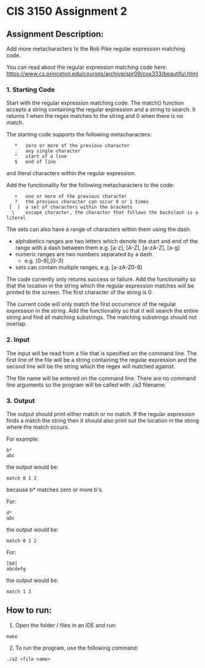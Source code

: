 # CIS 3150 Assignment 2

## Assignment Description:
Add more metacharacters to the Rob Pike regular expression matching code.

You can read about the regular expression matching code here:
https://www.cs.princeton.edu/courses/archive/spr09/cos333/beautiful.html

### 1. Starting Code
Start with the regular expression matching code. The match() function
accepts a string containing the regular expression and a string to search.
It returns 1 when the regex matches to the string and 0 when there is no match.

The starting code supports the following metacharacters:
```
   *   zero or more of the previous character
   .   any single character
   ^   start of a line
   $   end of line
```
and literal characters within the regular expression.

Add the functionality for the following metacharacters to the code:
```
   +   one or more of the previous character
   ?   the previous character can occur 0 or 1 times
 [  ]  a set of characters within the brackets
  \    escape character, the character that follows the backslash is a literal
```

The sets can also have a range of characters within them using the dash.
- alphabetics ranges are two letters which denote the start and end of the range with a dash between them e.g. [a-z], [A-Z], [a-zA-Z], [a-g]
- numeric ranges are two numbers separated by a dash.
  - e.g. [0-9],[0-3]
- sets can contain multiple ranges, e.g. [a-zA-Z0-9]

The code currently only returns success or failure. Add the functionality so
that the location in the string which the regular expression matches will be 
printed to the screen. The first character of the string is 0.

The current code will only match the first occurrence of the regular expression
in the string. Add the functionality so that it will search the entire string
and find all matching substrings. The matching substrings should not overlap. 
 
### 2. Input
The input will be read from a file that is specified on the command line.
The first line of the file will be a string containing the regular expression
and the second line will be the string which the regex will matched against.

The file name will be entered on the command line. There are no command line
arguments so the program will be called with ./a2 filename.

### 3. Output
The output should print either match or no match. If the regular expression
finds a match the string then it should also print out the location in the
string where the match occurs.

For example:
```
b*
abc
```
the output would be:
```
match 0 1 2
```
because b* matches zero or more b's.

For:
```
d*
abc
```
the output would be:
```
match 0 1 2
```

For:
```
[bd]
abcdefg
```
the output would be:
```
match 1 3
```

## How to run:

1. Open the folder / files in an IDE and run:
```
make
```
2. To run the program, use the following command:
```
./a2 <file name>
```
